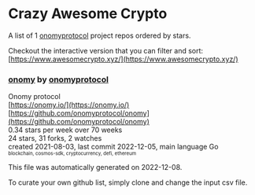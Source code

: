# Crazy Awesome Crypto
A list of 1 [onomyprotocol](https://github.com/onomyprotocol) project repos ordered by stars.  

Checkout the interactive version that you can filter and sort: 
[https://www.awesomecrypto.xyz/](https://www.awesomecrypto.xyz/)  


### [onomy](https://github.com/onomyprotocol/onomy) by [onomyprotocol](https://github.com/onomyprotocol)  
Onomy protocol  
[https://onomy.io/](https://onomy.io/)  
[https://github.com/onomyprotocol/onomy](https://github.com/onomyprotocol/onomy)  
0.34 stars per week over 70 weeks  
24 stars, 31 forks, 2 watches  
created 2021-08-03, last commit 2022-12-05, main language Go  
<sub><sup>blockchain, cosmos-sdk, cryptocurrency, defi, ethereum</sup></sub>


This file was automatically generated on 2022-12-08.  

To curate your own github list, simply clone and change the input csv file.  